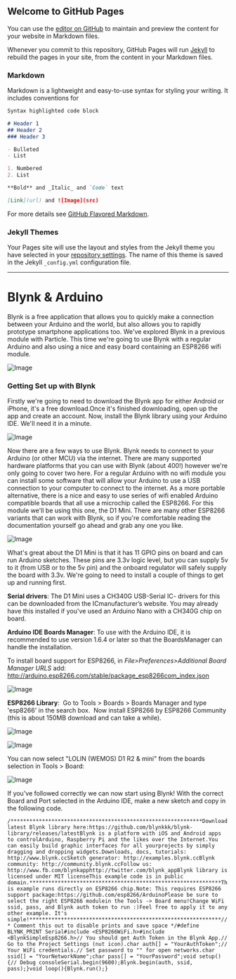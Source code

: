## Welcome to GitHub Pages

You can use the [editor on GitHub](https://github.com/JCurtisRMIT/knowledgeRepo/edit/master/index.md) to maintain and preview the content for your website in Markdown files.

Whenever you commit to this repository, GitHub Pages will run [Jekyll](https://jekyllrb.com/) to rebuild the pages in your site, from the content in your Markdown files.

### Markdown

Markdown is a lightweight and easy-to-use syntax for styling your writing. It includes conventions for

```markdown
Syntax highlighted code block

# Header 1
## Header 2
### Header 3

- Bulleted
- List

1. Numbered
2. List

**Bold** and _Italic_ and `Code` text

[Link](url) and ![Image](src)
```

For more details see [GitHub Flavored Markdown](https://guides.github.com/features/mastering-markdown/).

### Jekyll Themes

Your Pages site will use the layout and styles from the Jekyll theme you have selected in your [repository settings](https://github.com/JCurtisRMIT/knowledgeRepo/settings). The name of this theme is saved in the Jekyll `_config.yml` configuration file.

--------------------------


# Blynk & Arduino

Blynk is a free application that allows you to quickly make a connection between your Arduino and the world, but also allows you to rapidly prototype smartphone applications too. We've explored Blynk in a previous module with Particle. This time we're going to use Blynk with a regular Arduino and also using a nice and easy board containing an ESP8266 wifi module.

![Image](https://github.com/JCurtisRMIT/knowledge/blob/master/Blynk%208266/001%20blynkarchitecture.png)

### Getting Set up with Blynk

Firstly we're going to need to download the Blynk app for either Android or iPhone, it's a free download.Once it's finished downloading, open up the app and create an account. Now, install the Blynk library using your Arduino IDE. We'll need it in a minute.

![Image](https://github.com/JCurtisRMIT/knowledge/blob/master/Blynk%208266/002%20blynkLibrary.png)

Now there are a few ways to use Blynk. Blynk needs to connect to your Arduino (or other MCU) via the internet. There are many supported hardware platforms that you can use with Blynk (about 400!) however we're only going to cover two here. For a regular Arduino with no wifi module you can install some software that will allow your Arduino to use a USB connection to your computer to connect to the internet. As a more portable alternative, there is a nice and easy to use series of wifi enabled Arduino compatible boards that all use a microchip called the ESP8266. For this module we'll be using this one, the D1 Mini. There are many other ESP8266 variants that can work with Blynk, so if you're comfortable reading the documentation yourself go ahead and grab any one you like.

![Image](https://github.com/JCurtisRMIT/knowledge/blob/master/Blynk%208266/003%20d1Mini.png)

What's great about the D1 Mini is that it has 11 GPIO pins on board and can run Arduino sketches. These pins are 3.3v logic level, but you can supply 5v to it (from USB or to the 5v pin) and the onboard regulator will safely supply the board with 3.3v. We're going to need to install a couple of things to get up and running first.

**Serial drivers**: The D1 Mini uses a CH340G USB-Serial IC- drivers for this can be downloaded from the ICmanufacturer’s website. You may already have this installed if you've used an Arduino Nano with a CH340G chip on board.

**Arduino IDE Boards Manager**: To use with the Arduino IDE, it is recommended to use version 1.6.4 or later so that the BoardsManager can handle the installation. 

To install board support for ESP8266, in _File>Preferences>Additional Board Manager URLS_ add: http://arduino.esp8266.com/stable/package_esp8266com_index.json

![Image](https://github.com/JCurtisRMIT/knowledge/blob/master/Blynk%208266/004%20boardsManager.png)

**ESP8266 Library**:  Go to Tools > Boards > Boards Manager and type 'esp8266' in the search box.  Now install ESP8266 by ESP8266 Community (this is about 150MB download and can take a while). 

![Image](https://github.com/JCurtisRMIT/knowledge/blob/master/Blynk%208266/005%20boardsManager1.png)

![Image](https://github.com/JCurtisRMIT/knowledge/blob/master/Blynk%208266/006%20boardsManager2.png)

You can now select "LOLIN (WEMOS) D1 R2 & mini" from the boards selection in Tools > Board:

![Image](https://github.com/JCurtisRMIT/knowledge/blob/master/Blynk%208266/007%20d1MiniBoard.png)

If you've followed correctly we can now start using Blynk! With the correct Board and Port selected in the Arduino IDE, make a new sketch and copy in the following code.

`/*************************************************************Download latest Blynk library here:https://github.com/blynkkk/blynk-library/releases/latestBlynk is a platform with iOS and Android apps to controlArduino, Raspberry Pi and the likes over the Internet.You can easily build graphic interfaces for all yourprojects by simply dragging and dropping widgets.Downloads, docs, tutorials: http://www.blynk.ccSketch generator: http://examples.blynk.ccBlynk community: http://community.blynk.ccFollow us: http://www.fb.com/blynkapphttp://twitter.com/blynk_appBlynk library is licensed under MIT licenseThis example code is in public domain.*************************************************************This example runs directly on ESP8266 chip.Note: This requires ESP8266 support package:https://github.com/esp8266/ArduinoPlease be sure to select the right ESP8266 modulein the Tools -> Board menu!Change WiFi ssid, pass, and Blynk auth token to run :)Feel free to apply it to any other example. It's simple!*************************************************************//* Comment this out to disable prints and save space */#define BLYNK_PRINT Serial#include <ESP8266WiFi.h>#include <BlynkSimpleEsp8266.h>// You should get Auth Token in the Blynk App.// Go to the Project Settings (nut icon).char auth[] = "YourAuthToken";// Your WiFi credentials.// Set password to "" for open networks.char ssid[] = "YourNetworkName";char pass[] = "YourPassword";void setup(){// Debug consoleSerial.begin(9600);Blynk.begin(auth, ssid, pass);}void loop(){Blynk.run();}`
